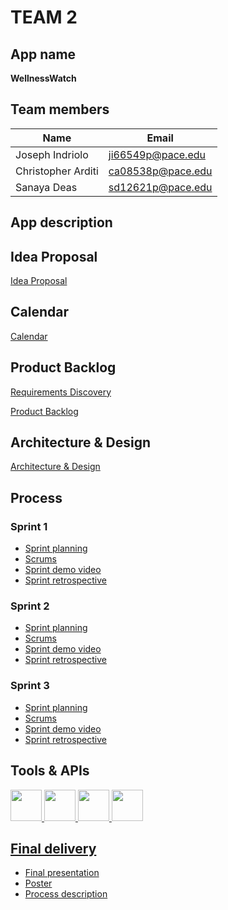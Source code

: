 # TEAM 2

## App name
**WellnessWatch**

## Team members

| Name  | Email |
| ------------- | ------------- |
| Joseph Indriolo  |  [ji66549p@pace.edu](mailto:ji66549p@pace.edu) |
| Christopher Arditi | [ca08538p@pace.edu](mailto:ca08538p@pace.edu) |
| Sanaya Deas | [sd12621p@pace.edu](mailto:sd12621p@pace.edu) |

## App description

## Idea Proposal
[Idea Proposal](https://docs.google.com/document/d/1RJpak0_xiD12JvmdOQvHuDH2pRyLRTa5szIZDKma4Ro/edit)

## Calendar
[Calendar](https://calendar.google.com/calendar/u/0?cid=aXZoMmU3NjhzMjRkdGlxZWYwcXZvbzhxcjBAZ3JvdXAuY2FsZW5kYXIuZ29vZ2xlLmNvbQ)

## Product Backlog
[Requirements Discovery](https://docs.google.com/document/d/11WJM5q5BGNw5DgDeh-6P3DNNSVYQIoYQ537yncLYQ7c/edit)

[Product Backlog](https://docs.google.com/spreadsheets/d/1YcQlA28-sgJiNI1AeED96XEVGxHPCzNIi8yX0uRgipM/edit#gid=8)

## Architecture & Design
[Architecture & Design](https://docs.google.com/document/d/10W9F337w7815P5wGcsTzHUmXeY1snYyyqu7D4wo1PgY/edit)

## Process

### Sprint 1

* [Sprint planning](https://docs.google.com/document/d/1Eq1ZTaaRqTfoMJ6NEFxzC6Ahb_g3HCPaO3oJ6_6iD8o/edit)
* [Scrums](https://docs.google.com/document/d/1Epnxpe9ukBIUdBYMKkFbY7Nc5Qub5cjNTT7mHU3I1bY/edit)
* [Sprint demo video](https://www.youtube.com/watch?v=9zNa1nhTsGk)
* [Sprint retrospective](https://docs.google.com/document/d/1x5AR94A183_p1jHDKCTZk6GjMaO4MqQ-t7ffmkO9urw/edit)

### Sprint 2

* [Sprint planning](https://docs.google.com/document/d/193Z9FoHCVgegK_vcaLws5VVj_EJRbnFpJTkrOy22Si4/edit)
* [Scrums](https://docs.google.com/document/d/16VG1LR_IAqyPIm9DqsWA_SpZksDnEmDbXSTpA2Sx0xk/edit)
* [Sprint demo video](https://www.youtube.com/watch?v=mZeXkvWAKF0)
* [Sprint retrospective](https://docs.google.com/document/d/1DK_BowmnphBM4Xx4kFCMGiNlJ5NSjvzVqqS-ev4zHdM/edit)

### Sprint 3

* [Sprint planning]()
* [Scrums]()
* [Sprint demo video]()
* [Sprint retrospective]()

## Tools & APIs
<a href="https://discord.com"><img src="https://assets-global.website-files.com/6257adef93867e50d84d30e2/625e5fcef7ab80b8c1fe559e_Discord-Logo-Color.png"  width="50" height="50"> <a href="https://developer.android.com/studio"><img src="https://1.bp.blogspot.com/-LgTa-xDiknI/X4EflN56boI/AAAAAAAAPuk/24YyKnqiGkwRS9-_9suPKkfsAwO4wHYEgCLcBGAsYHQ/s0/image9.png"  width="50" height="50"> <a href="https://www.google.com/drive/"><img src="https://storage.googleapis.com/gweb-uniblog-publish-prod/images/Google_Drive.max-1100x1100.png"  width="50" height="50"> <a href="https://github.com"><img src="https://upload.wikimedia.org/wikipedia/commons/9/91/Octicons-mark-github.svg"  width="50" height="50">

## Final delivery

* [Final presentation]()
* [Poster]()
* [Process description]()


